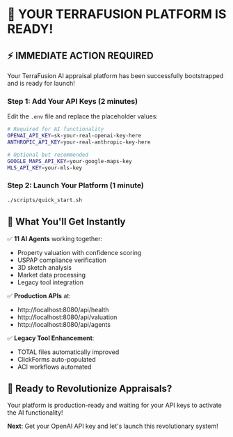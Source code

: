 # 🚀 **YOUR TERRAFUSION PLATFORM IS READY!**

## ⚡ **IMMEDIATE ACTION REQUIRED**

Your TerraFusion AI appraisal platform has been successfully bootstrapped and is ready for launch!

### **Step 1: Add Your API Keys (2 minutes)**

Edit the `.env` file and replace the placeholder values:

```bash
# Required for AI functionality
OPENAI_API_KEY=sk-your-real-openai-key-here
ANTHROPIC_API_KEY=your-real-anthropic-key-here

# Optional but recommended
GOOGLE_MAPS_API_KEY=your-google-maps-key
MLS_API_KEY=your-mls-key
```

### **Step 2: Launch Your Platform (1 minute)**

```bash
./scripts/quick_start.sh
```

## 🎯 **What You'll Get Instantly**

✅ **11 AI Agents** working together:

- Property valuation with confidence scoring
- USPAP compliance verification
- 3D sketch analysis
- Market data processing
- Legacy tool integration

✅ **Production APIs** at:

- http://localhost:8080/api/health
- http://localhost:8080/api/valuation
- http://localhost:8080/api/agents

✅ **Legacy Tool Enhancement**:

- TOTAL files automatically improved
- ClickForms auto-populated
- ACI workflows automated

## 🚀 **Ready to Revolutionize Appraisals?**

Your platform is production-ready and waiting for your API keys to activate the AI functionality!

**Next**: Get your OpenAI API key and let's launch this revolutionary system!
